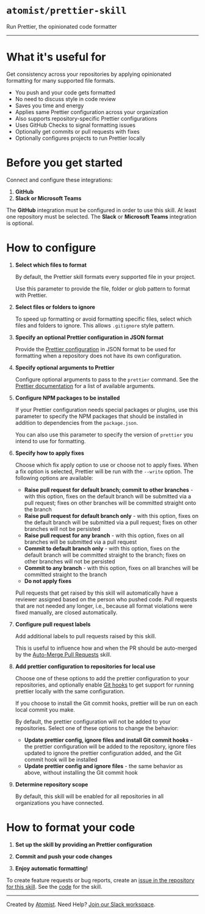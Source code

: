 # `atomist/prettier-skill`

<!---atomist-skill-description:start--->

Run Prettier, the opinionated code formatter

<!---atomist-skill-description:end--->

---

<!---atomist-skill-readme:start--->

# What it's useful for

Get consistency across your repositories by applying opinionated formatting for
many supported file formats.

-   You push and your code gets formatted
-   No need to discuss style in code review
-   Saves you time and energy
-   Applies same Prettier configuration across your organization
-   Also supports repository-specific Prettier configurations
-   Uses GitHub Checks to signal formatting issues
-   Optionally get commits or pull requests with fixes
-   Optionally configures projects to run Prettier locally

# Before you get started

Connect and configure these integrations:

1. **GitHub**
1. **Slack or Microsoft Teams**

The **GitHub** integration must be configured in order to use this skill. At
least one repository must be selected. The **Slack** or **Microsoft Teams**
integration is optional.

# How to configure

1. **Select which files to format**

    By default, the Prettier skill formats every supported file in your project.

    Use this parameter to provide the file, folder or glob pattern to format with
    Prettier.

1. **Select files or folders to ignore**

    To speed up formatting or avoid formatting specific files, select which files
    and folders to ignore. This allows `.gitignore` style pattern.

1. **Specify an optional Prettier configuration in JSON format**

    Provide the [Prettier configuration](https://prettier.io/docs/en/configuration.html#basic-configuration)
    in JSON format to be used for formatting when a repository
    does not have its own configuration.

1. **Specify optional arguments to Prettier**

    Configure optional arguments to pass to the `prettier`
    command. See the [Prettier documentation](https://prettier.io/docs/en/cli.html)
    for a list of available arguments.

1. **Configure NPM packages to be installed**

    If your Prettier configuration needs special packages or plugins, use
    this parameter to specify the NPM packages that should be installed in
    addition to dependencies from the `package.json`.

    You can also use this parameter to specify the version of `prettier`
    you intend to use for formatting.

1. **Specify how to apply fixes**

    Choose which fix apply option to use or choose not to apply fixes.
    When a fix option is selected, Prettier will be run with the `--write` option.
    The following options are available:

    - **Raise pull request for default branch; commit to other branches** - with this
      option, fixes on the default branch will be submitted via
      a pull request; fixes on other branches will be committed straight
      onto the branch
    - **Raise pull request for default branch only** - with this option, fixes on
      the default branch will be submitted via a pull
      request; fixes on other branches will not be persisted
    - **Raise pull request for any branch** - with this option, fixes on
      all branches will be submitted via a pull request
    - **Commit to default branch only** - with this option, fixes on the
      default branch will be committed straight to the branch; fixes on
      other branches will not be persisted
    - **Commit to any branch** - with this option, fixes on all branches will
      be committed straight to the branch
    - **Do not apply fixes**

    Pull requests that get raised by this skill will automatically have a reviewer
    assigned based on the person who pushed code. Pull requests that are not
    needed any longer, i.e., because all format violations were fixed manually, are
    closed automatically.

1. **Configure pull request labels**

    Add additional labels to pull requests raised by this skill.

    This is useful to influence how and when the PR should be auto-merged by the
    [Auto-Merge Pull Requests](https://go.atomist.com/catalog/skills/atomist/github-auto-merge-skill)
    skill.

1. **Add prettier configuration to repositories for local use**

    Choose one of these options to add the prettier configuration to your repositories, and optionally
    enable [Git hooks](https://git-scm.com/book/en/v2/Customizing-Git-Git-Hooks) to get support for
    running prettier locally with the same configuration.

    If you choose to install the Git commit hooks, prettier will be run on each local commit you make.

    By default, the prettier configuration will not be added to your repositories. Select one of these
    options to change the behavior:

    - **Update prettier config, ignore files and install Git commit hooks** - the prettier configuration
      will be added to the repository, ignore files updated to ignore the prettier configuration added,
      and the Git commit hook will be installed
    - **Update prettier config and ignore files** - the same behavior as above, without installing the
      Git commit hook

1. **Determine repository scope**

    By default, this skill will be enabled for all repositories in all
    organizations you have connected.

# How to format your code

1. **Set up the skill by providing an Prettier configuration**

1. **Commit and push your code changes**

1. **Enjoy automatic formatting!**

To create feature requests or bug reports, create an [issue in the repository for this skill](https://github.com/atomist-skills/prettier-skill/issues).
See the [code](https://github.com/atomist-skills/prettier-skill) for the skill.

<!---atomist-skill-readme:end--->

---

Created by [Atomist][atomist].
Need Help? [Join our Slack workspace][slack].

[atomist]: https://atomist.com/ "Atomist - How Teams Deliver Software"
[slack]: https://join.atomist.com/ "Atomist Community Slack"



